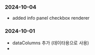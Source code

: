 ### 2024-10-04

- added info panel checkbox renderer

### 2024-10-01

- dataColumns 추가 (데이타용으로 사용)
- 


